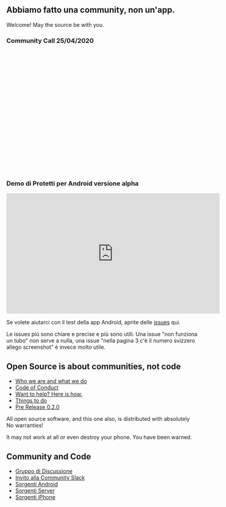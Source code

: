 
<!--

# Oggi Sabato 25 Aprile Ore 15.00 Incontro Zoom URGENTE della community

L'incontro sarà pubblico, registrato e postato su YouTube, 

Connettersi

Potranno parlare tutti, inizialmente per un minuto al massimo.

[https://us02web.zoom.us/j/9256813844](https://us02web.zoom.us/j/9256813844)

Tutti coloro che desiderano parlare dovranno inviare una email a [noiappcall@gmail.com](noiappcall@gmail.com)

richiedendo di poter parlare e *aggiungendo l'autorizzazione che il loro intervento venga registrato e postato su YouTube*.

Darò il diritto di parlare a tutti inizialmente in ordine di arrivo. Eventuali nuove repliche dovranno aspettare che tutti gli altri abbiano parlato, e verrano date sempre in ordine di arrivo.

--> 
## Abbiamo fatto una community, non un'app.

Welcome! May the source be with you.

### Community Call 25/04/2020

<iframe width="560" height="315" src="" frameborder="0" allow="accelerometer; autoplay; encrypted-media; gyroscope; picture-in-picture" allowfullscreen></iframe>

### Demo di Protetti per Android versione alpha

<iframe width="560" height="315" src="https://www.youtube.com/embed/dPB7uXrVibc" frameborder="0" allow="accelerometer; autoplay; encrypted-media; gyroscope; picture-in-picture" allowfullscreen></iframe>

Se volete aiutarci con il test della app Android, aprite delle [issues](https://github.com/noiapp/noi-app-android/issues) qui.

Le issues più sono chiare e precise e più sono utili. Una issue "non funziona un tubo" non serve a nulla, una issue "nella pagina 3 c'è il numero svizzero allego screenshot" è invece molto utile.

## Open Source is about communities, not code

- [Who we are and what we do](about.md)
- [Code of Conduct](conduct.md)
- [Want to help? Here is how.](helpus.md)
- [Things to do](https://github.com/noiapp/project)
- [Pre Release 0.2.0](https://github.com/noiapp/noi-app-android/releases/tag/0.2.0) 

All open source software, and this one also, is distributed with absolutely No warranties! 

It may not work at all or even destroy your phone. You have been warned.

## Community and Code

- [Gruppo di Discussione](https://groups.google.com/forum/#!forum/noiapp)
- [Invito alla Community Slack](https://join.slack.com/t/noiapp/shared_invite/zt-dzdakd34-KvCn3HMlebqTH4ewlGamhg)
- [Sorgenti Android](https://github.com/noiapp/noi-app-android)
- [Sorgenti Server](https://github.com/noiapp/noiapp-backend)
- [Sorgenti iPhone](https://github.com/noiapp/noi-app-ios)

